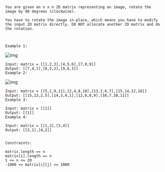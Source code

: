 ```
You are given an n x n 2D matrix representing an image, rotate the image by 90 degrees (clockwise).

You have to rotate the image in-place, which means you have to modify the input 2D matrix directly. DO NOT allocate another 2D matrix and do the rotation.



Example 1:
```

<img
src="https://assets.leetcode.com/uploads/2020/08/28/mat1.jpg"
alt="img"
/>

```
Input: matrix = [[1,2,3],[4,5,6],[7,8,9]]
Output: [[7,4,1],[8,5,2],[9,6,3]]
Example 2:
```

<img
src="https://assets.leetcode.com/uploads/2020/08/28/mat2.jpg"
alt="img"
/>

```
Input: matrix = [[5,1,9,11],[2,4,8,10],[13,3,6,7],[15,14,12,16]]
Output: [[15,13,2,5],[14,3,4,1],[12,6,8,9],[16,7,10,11]]
Example 3:

Input: matrix = [[1]]
Output: [[1]]
Example 4:

Input: matrix = [[1,2],[3,4]]
Output: [[3,1],[4,2]]


Constraints:

matrix.length == n
matrix[i].length == n
1 <= n <= 20
-1000 <= matrix[i][j] <= 1000

```
